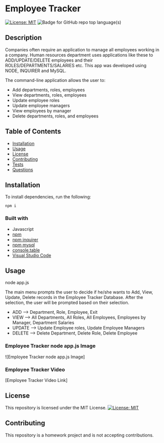 # Employee Tracker

[![License: MIT](https://img.shields.io/badge/License-MIT-yellow.svg)](https://opensource.org/licenses/MIT) ![Badge for GitHub repo top language(s)](https://img.shields.io/badge/-JavaScript-blue)  


## Description

Companies often require an application to manage all employees working in a company. Human resources department uses applications like these to ADD/UPDATE/DELETE employees and their ROLES/DEPARTMENTS/SALARIES etc. This app was developed using NODE, INQUIRER and MySQL.

The command-line application allows the user to:
* Add departments, roles, employees
* View departments, roles, employees
* Update employee roles
* Update employee managers
* View employees by manager
* Delete departments, roles, and employees

## Table of Contents
* [Installation](#installation)
* [Usage](#usage)
* [License](#license)
* [Contributing](#contributing)
* [Tests](#tests)
* [Questions](#questions)


## Installation

To install dependencies, run the following:

```
npm i
```

### Built with
* Javascript
* [npm](https://nodejs.org/en/)
* [npm inquirer](https://www.npmjs.com/package/inquirer)
* [npm mysql](https://www.npmjs.com/package/mysql)
* [console.table](https://www.npmjs.com/package/console.table)
* [Visual Studio Code](code.visualstudio.com)


## Usage

node app.js

The main menu prompts the user to decide if he/she wants to Add, View, Update, Delete records in the Employee Tracker Database.  After the selection, the user will be prompted based on their selection.

* ADD --> Department, Role, Employee, Exit
* VIEW --> All Departments, All Roles, All Employees, Employees by Manager, Department Salaries
* UPDATE --> Update Employee roles, Update Employee Managers
* DELETE --> Delete Department, Delete Role, Delete Employee

### Employee Tracker node app.js Image
![Employee Tracker node app.js Image]


### Employee Tracker Video
[Employee Tracker Video Link]


## License


This repository is licensed under the MIT License.
[![License: MIT](https://img.shields.io/badge/License-MIT-yellow.svg)](https://opensource.org/licenses/MIT)


## Contributing

This repository is a homework project and is not accepting contributions.

